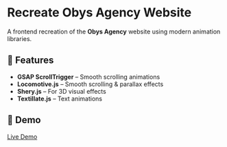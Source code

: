 # Recreate Obys Agency Website

A frontend recreation of the **Obys Agency** website using modern animation libraries.

## 🚀 Features
- **GSAP ScrollTrigger** – Smooth scrolling animations
- **Locomotive.js** – Smooth scrolling & parallax effects
- **Shery.js** – For 3D visual effects
- **Textillate.js** – Text animations

## 📸 Demo
[Live Demo](https://webwithsufi.github.io/ObysAgency/)
